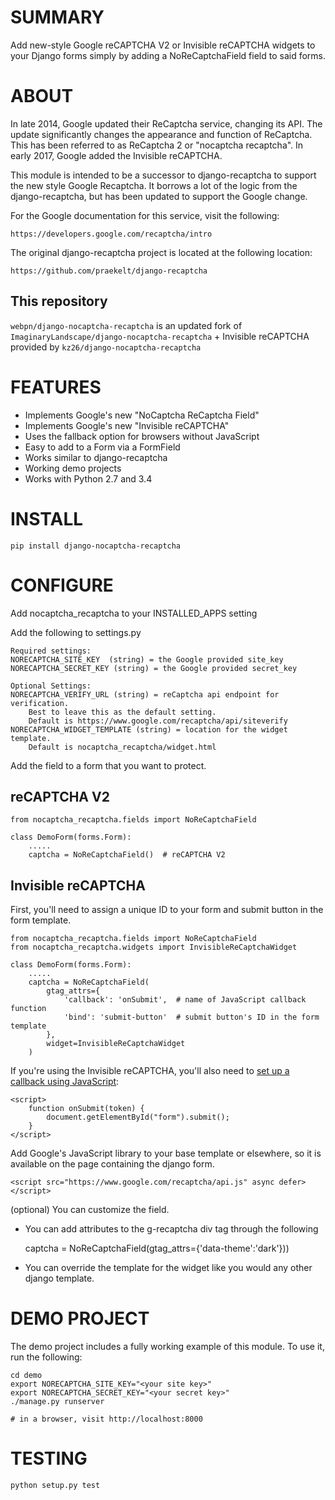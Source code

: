 # SUMMARY

Add new-style Google reCAPTCHA V2 or Invisible reCAPTCHA widgets to your Django forms simply by adding a 
NoReCaptchaField field to said forms. 

# ABOUT 

In late 2014, Google updated their ReCaptcha service, changing its API.  The update significantly
changes the appearance and function of ReCaptcha.  This has been referred to as
ReCaptcha 2 or "nocaptcha recaptcha". In early 2017, Google added the Invisible reCAPTCHA.

This module is intended to be a successor to django-recaptcha to support the new style 
Google Recaptcha.  It borrows a lot of the logic from the django-recaptcha, but has been
updated to support the Google change. 

For the Google documentation for this service, visit the following: 

    https://developers.google.com/recaptcha/intro
   
The original django-recaptcha project is located at the following location:

    https://github.com/praekelt/django-recaptcha

## This repository
`webpn/django-nocaptcha-recaptcha` is an updated fork of `ImaginaryLandscape/django-nocaptcha-recaptcha` + Invisible
reCAPTCHA provided by `kz26/django-nocaptcha-recaptcha`

# FEATURES

 - Implements Google's new "NoCaptcha ReCaptcha Field"
 - Implements Google's new "Invisible reCAPTCHA" 
 - Uses the fallback option for browsers without JavaScript
 - Easy to add to a Form via a FormField
 - Works similar to django-recaptcha 
 - Working demo projects
 - Works with Python 2.7 and 3.4

# INSTALL

    pip install django-nocaptcha-recaptcha

# CONFIGURE 

Add nocaptcha_recaptcha to your INSTALLED_APPS setting
    
Add the following to settings.py
    
    Required settings: 
    NORECAPTCHA_SITE_KEY  (string) = the Google provided site_key
    NORECAPTCHA_SECRET_KEY (string) = the Google provided secret_key 
    
    Optional Settings:
    NORECAPTCHA_VERIFY_URL (string) = reCaptcha api endpoint for verification.
        Best to leave this as the default setting.
        Default is https://www.google.com/recaptcha/api/siteverify
    NORECAPTCHA_WIDGET_TEMPLATE (string) = location for the widget template.  
        Default is nocaptcha_recaptcha/widget.html


Add the field to a form that you want to protect.

## reCAPTCHA V2

	from nocaptcha_recaptcha.fields import NoReCaptchaField
	
	class DemoForm(forms.Form):
	    .....
	    captcha = NoReCaptchaField()  # reCAPTCHA V2
        

## Invisible reCAPTCHA

First, you'll need to assign a unique ID to your form and submit button in the form template.

    from nocaptcha_recaptcha.fields import NoReCaptchaField
    from nocaptcha_recaptcha.widgets import InvisibleReCaptchaWidget
	
	class DemoForm(forms.Form):
	    .....
        captcha = NoReCaptchaField(
            gtag_attrs={
                'callback': 'onSubmit',  # name of JavaScript callback function
                'bind': 'submit-button'  # submit button's ID in the form template
            },
            widget=InvisibleReCaptchaWidget
        )

If you're using the Invisible reCAPTCHA, you'll also need to
[set up a callback using JavaScript](https://developers.google.com/recaptcha/docs/invisible):

    <script>
        function onSubmit(token) {
            document.getElementById("form").submit();
        }
    </script>


Add Google's JavaScript library to your base template or elsewhere, so it is
available on the page containing the django form.

    <script src="https://www.google.com/recaptcha/api.js" async defer></script>	    


(optional)
You can customize the field.  
	
- You can add attributes to the g-recaptcha div tag through the following
     
     captcha = NoReCaptchaField(gtag_attrs={'data-theme':'dark'}))
     
- You can override the template for the widget like you would any
  other django template. 


# DEMO PROJECT 

The demo project includes a fully working example of this module. 
To use it, run the following:
 
    cd demo
    export NORECAPTCHA_SITE_KEY="<your site key>"
    export NORECAPTCHA_SECRET_KEY="<your secret key>"
    ./manage.py runserver 
   
    # in a browser, visit http://localhost:8000
     
# TESTING

    python setup.py test
